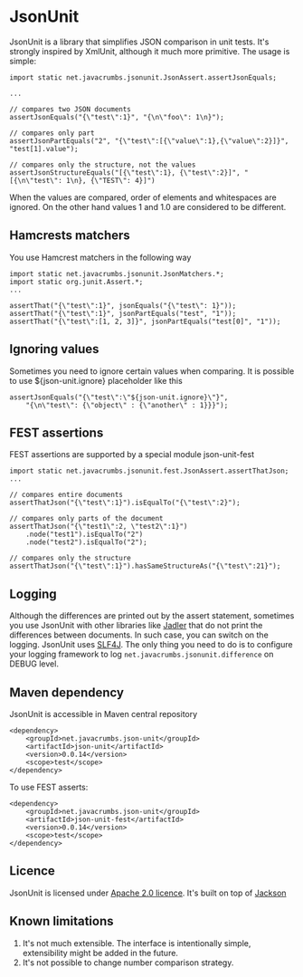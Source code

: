 JsonUnit
===========

JsonUnit is a library that simplifies JSON comparison in unit tests. It's strongly inspired by XmlUnit, although it much more primitive. The usage is
simple:

    import static net.javacrumbs.jsonunit.JsonAssert.assertJsonEquals;
    
    ...

    // compares two JSON documents
    assertJsonEquals("{\"test\":1}", "{\n\"foo\": 1\n}");

    // compares only part
    assertJsonPartEquals("2", "{\"test\":[{\"value\":1},{\"value\":2}]}", "test[1].value");

    // compares only the structure, not the values
    assertJsonStructureEquals("[{\"test\":1}, {\"test\":2}]", "[{\n\"test\": 1\n}, {\"TEST\": 4}]")
    
When the values are compared, order of elements and whitespaces are ignored. On the other hand values 1 and 1.0 are considered to be different.

Hamcrests matchers
----------------
You use Hamcrest matchers in the following way

    import static net.javacrumbs.jsonunit.JsonMatchers.*;
    import static org.junit.Assert.*;
    ...

    assertThat("{\"test\":1}", jsonEquals("{\"test\": 1}"));
    assertThat("{\"test\":1}", jsonPartEquals("test", "1"));
    assertThat("{\"test\":[1, 2, 3]}", jsonPartEquals("test[0]", "1"));

Ignoring values
----------------
Sometimes you need to ignore certain values when comparing. It is possible to use ${json-unit.ignore}
placeholder like this

    assertJsonEquals("{\"test\":\"${json-unit.ignore}\"}",
        "{\n\"test\": {\"object\" : {\"another\" : 1}}}");

FEST assertions
---------------
FEST assertions are supported by a special module json-unit-fest

    import static net.javacrumbs.jsonunit.fest.JsonAssert.assertThatJson;
    ...

    // compares entire documents
    assertThatJson("{\"test\":1}").isEqualTo("{\"test\":2}");

    // compares only parts of the document
    assertThatJson("{\"test1\":2, \"test2\":1}")
        .node("test1").isEqualTo("2")
        .node("test2").isEqualTo("2");

    // compares only the structure
    assertThatJson("{\"test\":1}").hasSameStructureAs("{\"test\":21}");


Logging
-------
Although the differences are printed out by the assert statement, sometimes you use JsonUnit with other libraries like
[Jadler](http://jadler.net) that do not print the differences between documents. In such case, you can switch on the
logging. JsonUnit uses [SLF4J](http://www.slf4j.org/). The only thing you need to do is to configure your logging
framework to log `net.javacrumbs.jsonunit.difference` on DEBUG level.

Maven dependency
----------------
JsonUnit is accessible in Maven central repository
	
	<dependency>
    	<groupId>net.javacrumbs.json-unit</groupId>
    	<artifactId>json-unit</artifactId>
    	<version>0.0.14</version>
    	<scope>test</scope>
	</dependency>

To use FEST asserts:

	<dependency>
    	<groupId>net.javacrumbs.json-unit</groupId>
    	<artifactId>json-unit-fest</artifactId>
    	<version>0.0.14</version>
    	<scope>test</scope>
	</dependency>
	
Licence
-------
JsonUnit is licensed under [Apache 2.0 licence](https://www.apache.org/licenses/LICENSE-2.0). It's built on top 
of [Jackson](http://jackson.codehaus.org/)


Known limitations
-----------------
1. It's not much extensible. The interface is intentionally simple, extensibility might be added in the future. 
2. It's not possible to change number comparison strategy. 
